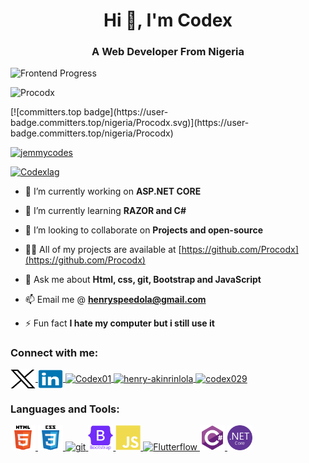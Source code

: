 <h1 align="center">Hi 👋, I'm Codex</h1>
<h3 align="center">A Web Developer From Nigeria</h3>

<p align="left"><img src="https://img.shields.io/badge/Frontend%20Mentor%20Projects-17-brightgreen" alt="Frontend Progress"/></p>
<p align="left"> <img src="https://komarev.com/ghpvc/?username=Procodx" alt="Procodx" /> </p>
[![committers.top badge](https://user-badge.committers.top/nigeria/Procodx.svg)](https://user-badge.committers.top/nigeria/Procodx)

<p align="left"> <a href="https://github.com/ryo-ma/github-profile-trophy"><img src="https://github-profile-trophy.vercel.app/?username=Procodx" alt="jemmycodes" /></a> </p>

<p align="left"> <a href="https://twitter.com/codexlag" target="blank"><img src="https://img.shields.io/twitter/follow/codexlag?logo=twitter&style=for-the-badge" alt="Codexlag"/></a> </p>

- 🔭 I’m currently working on **ASP.NET CORE**

- 🌱 I’m currently learning **RAZOR and C#**

- 👯 I’m looking to collaborate on **Projects and open-source**

- 👨‍💻 All of my projects are available at [https://github.com/Procodx](https://github.com/Procodx)

- 💬 Ask me about **Html, css, git, Bootstrap and JavaScript**

- 📫 Email me @ **henryspeedola@gmail.com**

- ⚡ Fun fact **I hate my computer but i still use it**

<h3 align="left">Connect with me:</h3>
<p align="left">
  <a href="https://twitter.com/Codex_01" target="_blank">
    <img align="center" src="https://raw.githubusercontent.com/devicons/devicon/master/icons/twitter/twitter-original.svg" alt="Codex_01" height="30" width="40" />
  </a>
  <a href="https://www.linkedin.com/in/olamide-akinrinlola-96082a261/" target="_blank">
    <img align="center" src="https://raw.githubusercontent.com/devicons/devicon/master/icons/linkedin/linkedin-original.svg" alt="olamide-akinrinlola" height="30" width="40" />
  </a>
  <a href="https://www.freecodecamp.org/Codex01" target="_blank">
    <img align="center" src="https://i.pinimg.com/280x280_RS/ba/4a/15/ba4a15ad5470de8572cb06503f0decf0.jpg" alt="Codex01" height="30" width="40" />
  </a>
  <a href="https://stackoverflow.com/users/20732298/henry-akinrinlola?tab=profile" target="_blank">
    <img align="center" src="https://i.pinimg.com/564x/11/3b/1c/113b1c5864c509acdffa47b44f1aabd2.jpg" alt="henry-akinrinlola" height="30" width="40" />
  </a>
  <a href="https://twitch.tv/u/codex029/" target="_blank">
    <img align="center" src="https://i.pinimg.com/564x/01/d5/f3/01d5f333caf5064213ae7e0a76017006.jpg" alt="codex029" height="30" width="40" />
  </a>
</p>


<h3 align="left">Languages and Tools:</h3>
<p align="left">
  <a href="https://www.w3.org/html/" target="_blank">
    <img src="https://raw.githubusercontent.com/devicons/devicon/master/icons/html5/html5-original-wordmark.svg" alt="html5" width="40" height="40"/>
  </a>
  <a href="https://www.w3schools.com/css/" target="_blank">
    <img src="https://raw.githubusercontent.com/devicons/devicon/master/icons/css3/css3-original-wordmark.svg" alt="css3" width="40" height="40"/>
  </a>
  <a href="https://git-scm.com/" target="_blank">
    <img src="https://www.vectorlogo.zone/logos/git-scm/git-scm-icon.svg" alt="git" width="40" height="40"/>
  </a>
  <a href="https://getbootstrap.com/" target="_blank">
    <img src="https://raw.githubusercontent.com/devicons/devicon/master/icons/bootstrap/bootstrap-plain-wordmark.svg" alt="Bootstrap" width="40" height="40"/>
  </a>
  <a href="https://www.javascript.com/" target="_blank">
    <img src="https://raw.githubusercontent.com/devicons/devicon/master/icons/javascript/javascript-plain.svg" alt="JavaScript ES6" width="40" height="40"/>
  </a>
  <a href="https://flutterflow.io/" target="_blank">
    <img src="https://i.pinimg.com/564x/5f/c1/63/5fc163fc0be8aad7287afb0e63f0e478.jpg" alt="Flutterflow" width="40" height="40"/>
</a>

  <a href="https://docs.microsoft.com/en-us/dotnet/csharp/" target="_blank">
    <img src="https://raw.githubusercontent.com/devicons/devicon/master/icons/csharp/csharp-original.svg" alt="C#" width="40" height="40"/>
  </a>
  <a href="https://docs.microsoft.com/en-us/aspnet/core/?view=aspnetcore-6.0" target="_blank">
    <img src="https://raw.githubusercontent.com/devicons/devicon/master/icons/dotnetcore/dotnetcore-original.svg" alt=".NET Core" width="40" height="40"/>
  </a>
</p>













<!---
Procodx/Procodx is a ✨ special ✨ repository because its `README.md` (this file) appears on your GitHub profile.
You can click the Preview link to take a look at your changes.
--->
